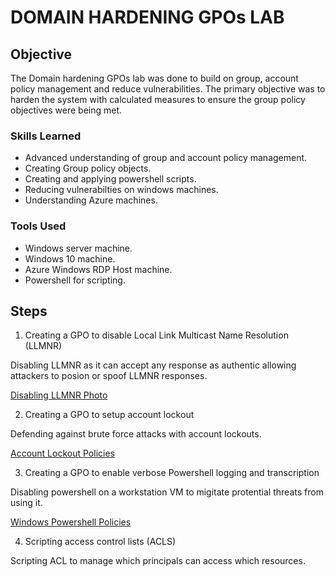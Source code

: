 # DOMAIN HARDENING GPOs LAB

## Objective

The Domain hardening GPOs lab was done to build on group, account policy management and reduce vulnerabilities. The primary objective was to harden the system with calculated measures to ensure the group policy objectives were being met.

### Skills Learned

- Advanced understanding of group and account policy management.
- Creating Group policy objects.
- Creating and applying powershell scripts.
- Reducing vulnerabilties on windows machines.
- Understanding Azure machines.

### Tools Used

- Windows server machine.
- Windows 10 machine.
- Azure Windows RDP Host machine.
- Powershell for scripting.

## Steps

1. Creating a GPO to disable Local Link Multicast Name Resolution (LLMNR) 

Disabling LLMNR as it can accept any response as authentic allowing attackers to posion or spoof LLMNR responses.

[Disabling LLMNR Photo
](https://github.com/Adamgzlez/Domain-Hardening-GPOs-Lab/blob/main/GPOs.png)

2. Creating a GPO to setup account lockout

Defending against brute force attacks with account lockouts.

[Account Lockout Policies
](https://github.com/Adamgzlez/Domain-Hardening-GPOs-Lab/blob/main/Account-Lockout-Policies.png)

3. Creating a GPO to enable verbose Powershell logging and transcription

Disabling powershell on a workstation VM to migitate protential threats from using it.

[Windows Powershell Policies
](https://github.com/Adamgzlez/Domain-Hardening-GPOs-Lab/blob/main/Windows-PowerShell-Policies.png)

4. Scripting access control lists (ACLS)

Scripting ACL to manage which principals can access which resources.



